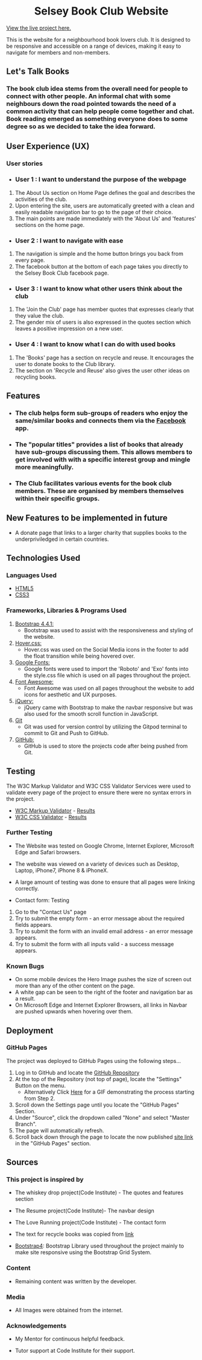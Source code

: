 <h1 align="center">Selsey Book Club Website</h1>

[View the live project here.](https://debarati-datta.github.io/Selsey-Book-Club/)

This is the website for a neighbourhood book lovers club. It is designed to be responsive and accessible on a range of devices, making it easy to navigate for members and non-members.

## Let's Talk Books

### The book club idea stems from the overall need for people to connect with other people. An informal chat with some neighbours down the road pointed towards the need of a common activity that can help people come together and chat. Book reading emerged as something everyone does to some degree so as we decided to take the idea forward.

## User Experience (UX)

### User stories

- ### User 1 : I want to understand the purpose of the webpage

 1. The About Us section on Home Page defines the goal and describes the activities of the club.
 2. Upon entering the site, users are automatically greeted with a clean and easily readable navigation bar to go to the page of their choice. 
 3. The main points are made immediately with the 'About Us' and 'features' sections on the home page.
 
 
- ### User 2 : I want to navigate with ease

1. The navigation is simple and the home button brings you back from every page.
2. The facebook button at the bottom of each page takes you directly to the Selsey Book Club facebook page.

- ### User 3 : I want to know what other users think about the club

1. The 'Join the Club' page has member quotes that expresses clearly that they value the club.
2. The gender mix of users is also expressed in the quotes section which leaves a positive impression on a new user.

- ### User 4 : I want to know what I can do with used books

1. The 'Books' page has a section on recycle and reuse. It encourages the user to donate books to the Club library. 
2. The section on 'Recycle and Reuse' also gives the user other ideas on recycling books.


## Features

- ### The club helps form sub-groups of readers who enjoy the same/similar books and connects them via the [Facebook](facebook.com) app.


- ### The "popular titles" provides a list of books that already have sub-groups discussing them. This allows members to get involved with with a specific interest group and mingle more meaningfully.


- ### The Club facilitates various events for the book club members. These are organised by members themselves within their specific groups.

## New Features to be implemented in future

- A donate page that links to a larger charity that supplies books to the underpriviledged in certain countries.


## Technologies Used

### Languages Used

-   [HTML5](https://en.wikipedia.org/wiki/HTML5)
-   [CSS3](https://en.wikipedia.org/wiki/Cascading_Style_Sheets)

### Frameworks, Libraries & Programs Used

1. [Bootstrap 4.4.1:](https://getbootstrap.com/docs/4.4/getting-started/introduction/)
    - Bootstrap was used to assist with the responsiveness and styling of the website.
1. [Hover.css:](https://ianlunn.github.io/Hover/)
    - Hover.css was used on the Social Media icons in the footer to add the float transition while being hovered over.
1. [Google Fonts:](https://fonts.google.com/)
    - Google fonts were used to import the 'Roboto' and 'Exo' fonts into the style.css file which is used on all pages throughout the project.
1. [Font Awesome:](https://fontawesome.com/)
    - Font Awesome was used on all pages throughout the website to add icons for aesthetic and UX purposes.
1. [jQuery:](https://jquery.com/)
    - jQuery came with Bootstrap to make the navbar responsive but was also used for the smooth scroll function in JavaScript.
1. [Git](https://git-scm.com/)
    - Git was used for version control by utilizing the Gitpod terminal to commit to Git and Push to GitHub.
1. [GitHub:](https://github.com/)
    - GitHub is used to store the projects code after being pushed from Git.

## Testing

The W3C Markup Validator and W3C CSS Validator Services were used to validate every page of the project to ensure there were no syntax errors in the project.

-   [W3C Markup Validator](https://jigsaw.w3.org/css-validator/#validate_by_input) - [Results](https://github.com/)
-   [W3C CSS Validator](https://jigsaw.w3.org/css-validator/#validate_by_input) - [Results](https://github.com/)


### Further Testing

-   The Website was tested on Google Chrome, Internet Explorer, Microsoft Edge and Safari browsers.
-   The website was viewed on a variety of devices such as Desktop, Laptop, iPhone7, iPhone 8 & iPhoneX.
-   A large amount of testing was done to ensure that all pages were linking correctly.


-   Contact form: Testing
1.  Go to the "Contact Us" page
2.  Try to submit the empty form - an error message about the required fields appears.
3.  Try to submit the form with an invalid email address - an error message appears.
4.  Try to submit the form with all inputs valid - a success message appears.

### Known Bugs

-   On some mobile devices the Hero Image pushes the size of screen out more than any of the other content on the page.
-   A white gap can be seen to the right of the footer and navigation bar as a result.
-   On Microsoft Edge and Internet Explorer Browsers, all links in Navbar are pushed upwards when hovering over them.

## Deployment

### GitHub Pages

The project was deployed to GitHub Pages using the following steps...

1. Log in to GitHub and locate the [GitHub Repository](https://github.com/)
2. At the top of the Repository (not top of page), locate the "Settings" Button on the menu.
    - Alternatively Click [Here](https://raw.githubusercontent.com/) for a GIF demonstrating the process starting from Step 2.
3. Scroll down the Settings page until you locate the "GitHub Pages" Section.
4. Under "Source", click the dropdown called "None" and select "Master Branch".
5. The page will automatically refresh.
6. Scroll back down through the page to locate the now published [site link](https://debarati-datta.github.io/Selsey-Book-Club/) in the "GitHub Pages" section.




## Sources
### This project is inspired by 

- The whiskey drop project(Code Institute) - The quotes and features section 

- The Resume project(Code Institute)- The navbar design

- The Love Running project(Code Institute) - The contact form

- The text for recycle books was copied from [link](https://wasteless.zerowastescotland.org.uk)

-   [Bootstrap4](https://getbootstrap.com/docs/4.4/getting-started/introduction/): Bootstrap Library used throughout the project mainly to make site responsive using the Bootstrap Grid System.


### Content

-   Remaining content was written by the developer.

### Media

-   All Images were obtained from the internet.

### Acknowledgements

-   My Mentor for continuous helpful feedback.

-   Tutor support at Code Institute for their support.


